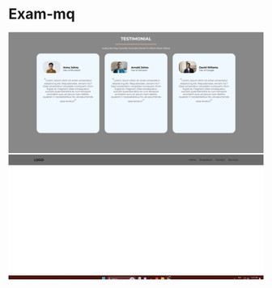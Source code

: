 # Exam-mq


<a href="https://kaleidoscopic-paletas-975f4e.netlify.app/"><img src="2.png"></a>
<a href="https://github.com/Dhiraj-1418/Exam-mq/tree/main/Exam%20MQ_BT/Second%20Task"><img src="1.png"></a>
